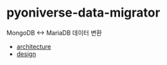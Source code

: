# pyoniverse-data-migrator
MongoDB &lt;-> MariaDB 데이터 변환
- [architecture](docs/architecture.md)
- [design](docs/design.md)
